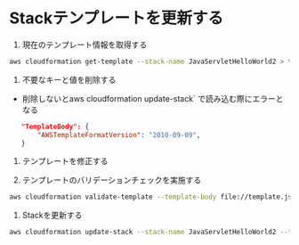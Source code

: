# Stackテンプレートを更新する

 1. 現在のテンプレート情報を取得する

 ```sh
aws cloudformation get-template --stack-name JavaServletHelloWorld2 > template.json
```

 1. 不要なキーと値を削除する
   - 削除しないとaws cloudformation update-stack` で読み込む際にエラーとなる

 ```json
    "TemplateBody": {
        "AWSTemplateFormatVersion": "2010-09-09",
    }
```

 1. テンプレートを修正する
 
 1. テンプレートのバリデーションチェックを実施する
 
 ```sh
aws cloudformation validate-template --template-body file://template.json
```

 1. Stackを更新する

 ```sh
aws cloudformation update-stack --stack-name JavaServletHelloWorld2 --template-body file://template.json
```

